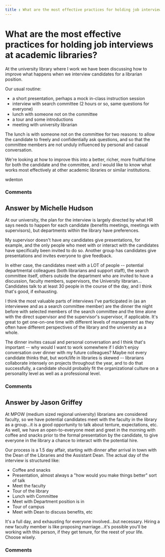 ```yaml
---
title : What are the most effective practices for holding job interviews at academic libraries?
---
```

What are the most effective practices for holding job interviews at academic libraries?
=====================
At the university library where I work we have been discussing how to
improve what happens when we interview candidates for a librarian
position.

Our usual routine:

-   a short presentation, perhaps a mock in-class instruction session
-   interview with search committee (2 hours or so, same questions for
    everyone)
-   lunch with someone not on the committee
-   a tour and some introductions
-   meeting with university librarian

The lunch is with someone not on the committee for two reasons: to allow
the candidate to freely and confidentially ask questions, and so that
the committee members are not unduly influenced by personal and casual
conversation.

We're looking at how to improve this into a better, richer, more
fruitful time for both the candidate and the committee, and I would like
to know what works most effectively at other academic libraries or
similar institutions.

wdenton

### Comments ###


Answer by Michelle Hudson
----------------
At our university, the plan for the interview is largely directed by
what HR says needs to happen for each candidate (benefits meetings,
meetings with supervisors), but departments within the library have
preferences.

My supervisor doesn't have any candidates give presentations, for
example, and the only people who meet with or interact with the
candidates have specifically been invited to do so. Another group has
candidates give presentations and invites everyone to give feedback.

In either case, the candidates meet with a LOT of people -- potential
departmental colleagues (both librarians and support staff), the search
committee itself, others outside the department who are invited to have
a discussion, faculty members, supervisors, the University librarian...
Candidates talk to at least 30 people in the course of the day, and I
think that's good, if exhausting.

I think the most valuable parts of interviews I've participated in (as
an interviewee and as a search committee member) are the dinner the
night before with selected members of the search committee and the time
alone with the direct supervisor and the supervisor's supervisor, if
applicable. It's great to get one-on-one time with different levels of
management as they often have different perspectives of the library and
the university as a whole.

The dinner invites casual and personal conversation and I think that's
important -- why would I want to work somewhere if I didn't enjoy
conversation over dinner with my future colleagues? Maybe not every
candidate thinks that, but work/life in libraries is skewed --
librarians collaborate intensely on projects throughout the year, and to
do that successfully, a candidate should probably fit the organizational
culture on a personality level as well as a professional level.

### Comments ###

Answer by Jason Griffey
----------------
At MPOW (medium sized regional university) librarians are considered
faculty, so we have potential candidates meet with the faculty in the
library as a group...it is a good opportunity to talk about tenture,
expectations, etc. As well, we have an open-to-everyone meet and greet
in the morning with coffee and snacks prior to the formal presentation
by the candidate, to give everyone in the library a chance to interact
with the potential hire.

Our process is a 1.5 day affair, starting with dinner after arrival in
town with the Dean of the Libraries and the Assistant Dean. The actual
day of the interview is structured like:

-   Coffee and snacks
-   Presentation, almost always a "how would you make things better"
    sort of talk
-   Meet the faculty
-   Tour of the library
-   Lunch with Committee
-   Meet with Department position is in
-   Tour of campus
-   Meet with Dean to discuss benefits, etc

It's a full day, and exhausting for everyone involved...but necessary.
Hiring a new faculty member is like proposing marriage...it's possible
you'll be working with this person, if they get tenure, for the reest of
your life. Choose wisely.

### Comments ###

